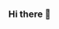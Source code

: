 ### Hi there 👋

<!--
**Shivansh-K/Shivansh-K** is a ✨ _special_ ✨ repository because its `README.md` (this file) appears on your GitHub profile.

Here are some ideas to get you started:

- 🔭 I’m currently working on ... Java
- 🌱 I’m currently learning ... JavaScript and its frameworks
- 👯 I’m looking to collaborate on ... Java and python
- 🤔 I’m looking for help with ... JavaScript and its frameworks
- 📫 How to reach me: ... shivanshkotnala2@gmail.com
- ⚡ Fun fact: ... I love Video Games
-->

